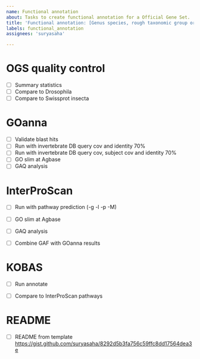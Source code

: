 ```yaml
---
name: Functional annotation
about: Tasks to create functional annotation for a Official Gene Set.
title: 'Functional annotation: [Genus species, rough taxonomic group or common name]'
labels: functional_annotation
assignees: 'suryasaha'

---
```


# OGS quality control
- [ ] Summary statistics
- [ ] Compare to Drosophila
- [ ] Compare to Swissprot insecta

# GOanna
- [ ] Validate blast hits
- [ ] Run with invertebrate DB query cov and identity 70%
- [ ] Run with invertebrate DB query cov, subject cov and identity 70%
- [ ] GO slim at Agbase
- [ ] GAQ analysis

# InterProScan
- [ ] Run with pathway prediction (-g -l -p -M)
- [ ] GO slim at Agbase
- [ ] GAQ analysis
- [ ] Combine GAF with GOanna results


# KOBAS
- [ ] Run annotate
- [ ] Compare to InterProScan pathways


# README
- [ ] README from template https://gist.github.com/suryasaha/8292d5b3fa756c59ffc8dd17564dea3e
